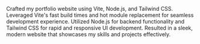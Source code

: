 Crafted my portfolio website using Vite, Node.js, and Tailwind CSS. Leveraged Vite's fast build times and hot module replacement for seamless development experience. Utilized Node.js for backend functionality and Tailwind CSS for rapid and responsive UI development. Resulted in a sleek, modern website that showcases my skills and projects effectively.
